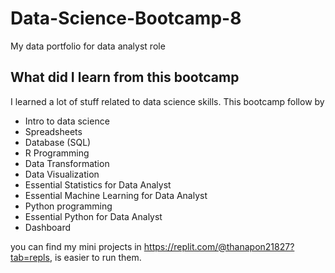 # Data-Science-Bootcamp-8
My data portfolio for data analyst role

## What did I learn from this bootcamp

I learned a lot of stuff related to data science skills. This bootcamp follow by
- Intro to data science
- Spreadsheets
- Database (SQL)
- R Programming
- Data Transformation
- Data Visualization
- Essential Statistics for Data Analyst
- Essential Machine Learning for Data Analyst
- Python programming
- Essential Python for Data Analyst
- Dashboard

you can find my mini projects in https://replit.com/@thanapon21827?tab=repls, is easier to run them.
